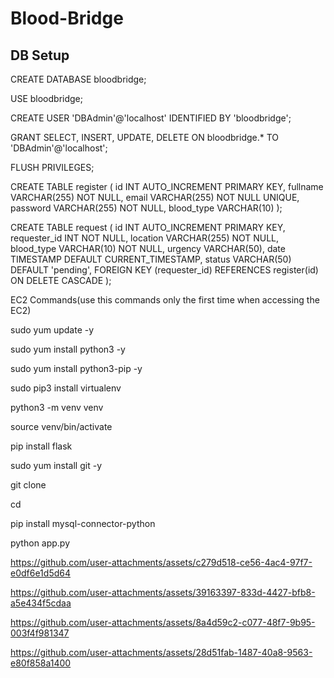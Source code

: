 # Blood-Bridge

## DB Setup
CREATE DATABASE bloodbridge;

USE bloodbridge;


CREATE USER 'DBAdmin'@'localhost' IDENTIFIED BY 'bloodbridge';

GRANT SELECT, INSERT, UPDATE, DELETE ON bloodbridge.* TO 'DBAdmin'@'localhost';

FLUSH PRIVILEGES;


CREATE TABLE register (
         id INT AUTO_INCREMENT PRIMARY KEY,
         fullname VARCHAR(255) NOT NULL,
         email VARCHAR(255) NOT NULL UNIQUE,
         password VARCHAR(255) NOT NULL,
         blood_type VARCHAR(10)
     );

CREATE TABLE request (
         id INT AUTO_INCREMENT PRIMARY KEY,
         requester_id INT NOT NULL,
         location VARCHAR(255) NOT NULL,
         blood_type VARCHAR(10) NOT NULL,
         urgency VARCHAR(50),
         date TIMESTAMP DEFAULT CURRENT_TIMESTAMP,
         status VARCHAR(50) DEFAULT 'pending',
         FOREIGN KEY (requester_id) REFERENCES register(id) ON DELETE CASCADE
     );

EC2 Commands(use this commands only the first time when accessing the EC2)

sudo yum update -y

sudo yum install python3 -y

sudo yum install python3-pip -y

sudo pip3 install virtualenv

python3 -m venv venv

source venv/bin/activate

pip install flask

sudo yum install git -y

git clone <your repositorie link>

cd <your repository name>

pip install mysql-connector-python

python app.py 




https://github.com/user-attachments/assets/c279d518-ce56-4ac4-97f7-e0df6e1d5d64




https://github.com/user-attachments/assets/39163397-833d-4427-bfb8-a5e434f5cdaa




https://github.com/user-attachments/assets/8a4d59c2-c077-48f7-9b95-003f4f981347




https://github.com/user-attachments/assets/28d51fab-1487-40a8-9563-e80f858a1400

